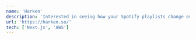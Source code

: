 ```yaml
---
name: 'Harken'
description: 'Interested in seeing how your Spotify playlists change over time? Want to restore previous playlists? Or, just want to generate your own playlists using AI? Then Harken is the app for you!'
url: 'https://harken.so/'
tech: ['Next.js', 'AWS']
---
```

